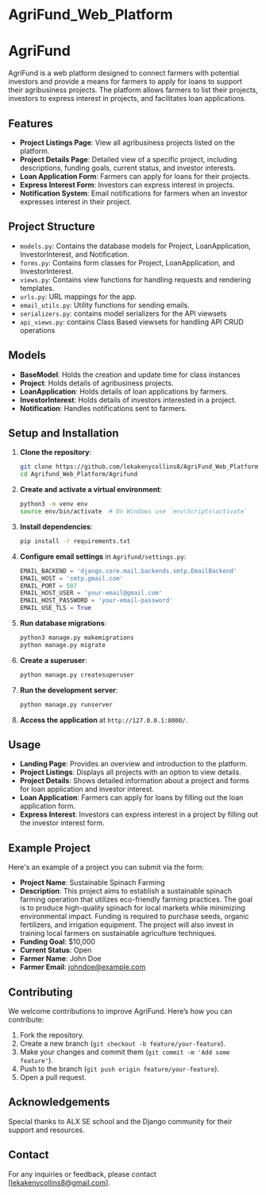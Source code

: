 # AgriFund_Web_Platform
# AgriFund

AgriFund is a web platform designed to connect farmers with potential investors and provide a means for farmers to apply for loans to support their agribusiness projects. The platform allows farmers to list their projects, investors to express interest in projects, and facilitates loan applications.

## Features

- **Project Listings Page**: View all agribusiness projects listed on the platform.
- **Project Details Page**: Detailed view of a specific project, including descriptions, funding goals, current status, and investor interests.
- **Loan Application Form**: Farmers can apply for loans for their projects.
- **Express Interest Form**: Investors can express interest in projects.
- **Notification System**: Email notifications for farmers when an investor expresses interest in their project.

## Project Structure

- `models.py`: Contains the database models for Project, LoanApplication, InvestorInterest, and Notification.
- `forms.py`: Contains form classes for Project, LoanApplication, and InvestorInterest.
- `views.py`: Contains view functions for handling requests and rendering templates.
- `urls.py`: URL mappings for the app.
- `email_utils.py`: Utility functions for sending emails.
- `serializers.py`: contains model serializers for the API viewsets
- `api_views.py`: contains Class Based viewsets for handling API CRUD operations

## Models
- **BaseModel**: Holds the creation and update time for class instances
- **Project**: Holds details of agribusiness projects.
- **LoanApplication**: Holds details of loan applications by farmers.
- **InvestorInterest**: Holds details of investors interested in a project.
- **Notification**: Handles notifications sent to farmers.

## Setup and Installation

1. **Clone the repository**:
    ```sh
    git clone https://github.com/lekakenycollins8/AgriFund_Web_Platform.git
    cd Agrifund_Web_Platform/Agrifund
    ```

2. **Create and activate a virtual environment**:
    ```sh
    python3 -m venv env
    source env/bin/activate  # On Windows use `env\Scripts\activate`
    ```

3. **Install dependencies**:
    ```sh
    pip install -r requirements.txt
    ```

4. **Configure email settings** in `Agrifund/settings.py`:
    ```python
    EMAIL_BACKEND = 'django.core.mail.backends.smtp.EmailBackend'
    EMAIL_HOST = 'smtp.gmail.com'
    EMAIL_PORT = 587
    EMAIL_HOST_USER = 'your-email@gmail.com'
    EMAIL_HOST_PASSWORD = 'your-email-password'
    EMAIL_USE_TLS = True
    ```

5. **Run database migrations**:
    ```sh
    python3 manage.py makemigrations
    python manage.py migrate
    ```

6. **Create a superuser**:
    ```sh
    python manage.py createsuperuser
    ```

7. **Run the development server**:
    ```sh
    python manage.py runserver
    ```

8. **Access the application** at `http://127.0.0.1:8000/`.

## Usage

- **Landing Page**: Provides an overview and introduction to the platform.
- **Project Listings**: Displays all projects with an option to view details.
- **Project Details**: Shows detailed information about a project and forms for loan application and investor interest.
- **Loan Application**: Farmers can apply for loans by filling out the loan application form.
- **Express Interest**: Investors can express interest in a project by filling out the investor interest form.

## Example Project

Here's an example of a project you can submit via the form:

- **Project Name**: Sustainable Spinach Farming
- **Description**: This project aims to establish a sustainable spinach farming operation that utilizes eco-friendly farming practices. The goal is to produce high-quality spinach for local markets while minimizing environmental impact. Funding is required to purchase seeds, organic fertilizers, and irrigation equipment. The project will also invest in training local farmers on sustainable agriculture techniques.
- **Funding Goal**: $10,000
- **Current Status**: Open
- **Farmer Name**: John Doe
- **Farmer Email**: johndoe@example.com

## Contributing

We welcome contributions to improve AgriFund. Here’s how you can contribute:

1. Fork the repository.
2. Create a new branch (`git checkout -b feature/your-feature`).
3. Make your changes and commit them (`git commit -m 'Add some feature'`).
4. Push to the branch (`git push origin feature/your-feature`).
5. Open a pull request.

## Acknowledgements

Special thanks to ALX SE school and the Django community for their support and resources.

## Contact

For any inquiries or feedback, please contact [lekakenycollins8@gmail.com].
